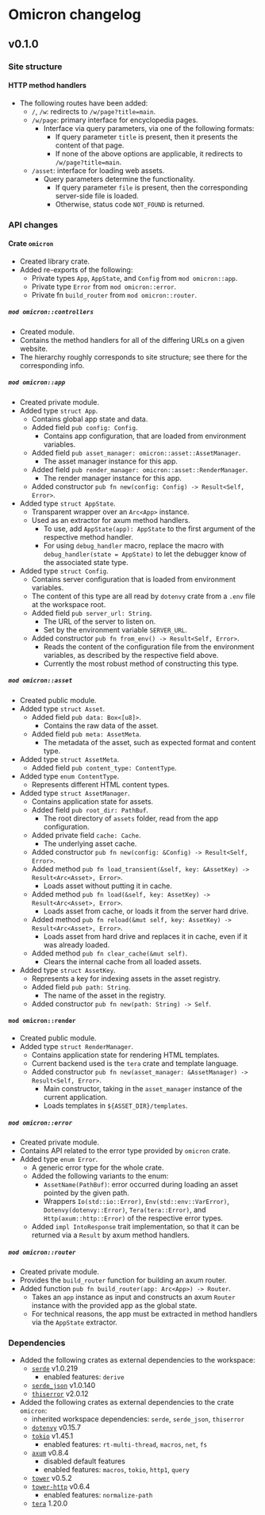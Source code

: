 # Omicron changelog

## v0.1.0

### Site structure

#### HTTP method handlers
* The following routes have been added:
    * `/`, `/w`: redirects to `/w/page?title=main`.
    * `/w/page`: primary interface for encyclopedia pages.
        * Interface via query parameters, via one of the following formats:
            * If query parameter `title` is present, then it presents the content of that page.
            * If none of the above options are applicable, it redirects to `/w/page?title=main`.
    * `/asset`: interface for loading web assets.
        * Query parameters determine the functionality.
            * If query parameter `file` is present, then the corresponding server-side file is loaded.
            * Otherwise, status code `NOT_FOUND` is returned.

### API changes

#### Crate `omicron`
* Created library crate.
* Added re-exports of the following:
    * Private types `App`, `AppState`, and `Config` from `mod omicron::app`.
    * Private type `Error` from `mod omicron::error`.
    * Private fn `build_router` from `mod omicron::router`.

##### `mod omicron::controllers`
* Created module.
* Contains the method handlers for all of the differing URLs on a given website.
* The hierarchy roughly corresponds to site structure; see there for the corresponding info.

##### `mod omicron::app`
* Created private module.
* Added type `struct App`.
    * Contains global app state and data.
    * Added field `pub config: Config`.
        * Contains app configuration, that are loaded from environment variables.
    * Added field `pub asset_manager: omicron::asset::AssetManager`.
        * The asset manager instance for this app.
    * Added field `pub render_manager: omicron::asset::RenderManager`.
        * The render manager instance for this app.
    * Added constructor `pub fn new(config: Config) -> Result<Self, Error>`.
* Added type `struct AppState`.
    * Transparent wrapper over an `Arc<App>` instance.
    * Used as an extractor for axum method handlers.
        * To use, add `AppState(app): AppState` to the first argument of the respective method handler.
        * For using `debug_handler` macro, replace the macro with `debug_handler(state = AppState)` to let the debugger know of the associated state type.
* Added type `struct Config`.
    * Contains server configuration that is loaded from environment variables.
    * The content of this type are all read by `dotenvy` crate from a `.env` file at the workspace root.
    * Added field `pub server_url: String`.
        * The URL of the server to listen on.
        * Set by the environment variable `SERVER_URL`.
    * Added constructor `pub fn from_env() -> Result<Self, Error>`.
        * Reads the content of the configuration file from the environment variables, as described by the respective field above.
        * Currently the most robust method of constructing this type.

##### `mod omicron::asset`
* Created public module.
* Added type `struct Asset`.
    * Added field `pub data: Box<[u8]>`.
        * Contains the raw data of the asset.
    * Added field `pub meta: AssetMeta`.
        * The metadata of the asset, such as expected format and content type.
* Added type `struct AssetMeta`.
    * Added field `pub content_type: ContentType`.
* Added type `enum ContentType`.
    * Represents different HTML content types.
* Added type `struct AssetManager`.
    * Contains application state for assets.
    * Added field `pub root_dir: PathBuf`.
        * The root directory of `assets` folder, read from the app configuration.
    * Added private field `cache: Cache`.
        * The underlying asset cache.
    * Added constructor `pub fn new(config: &Config) -> Result<Self, Error>`.
    * Added method `pub fn load_transient(&self, key: &AssetKey) -> Result<Arc<Asset>, Error>`.
        * Loads asset without putting it in cache.
    * Added method `pub fn load(&self, key: AssetKey) -> Result<Arc<Asset>, Error>`.
        * Loads asset from cache, or loads it from the server hard drive.
    * Added method `pub fn reload(&mut self, key: AssetKey) -> Result<Arc<Asset>, Error>`.
        * Loads asset from hard drive and replaces it in cache, even if it was already loaded.
    * Added method `pub fn clear_cache(&mut self)`.
        * Clears the internal cache from all loaded assets.
* Added type `struct AssetKey`.
    * Represents a key for indexing assets in the asset registry.
    * Added field `pub path: String`.
        * The name of the asset in the registry.
    * Added constructor `pub fn new(path: String) -> Self`.

#### `mod omicron::render`
* Created public module.
* Added type `struct RenderManager`.
    * Contains application state for rendering HTML templates.
    * Current backend used is the `tera` crate and template language.
    * Added constructor `pub fn new(asset_manager: &AssetManager) -> Result<Self, Error>`.
        * Main constructor, taking in the `asset_manager` instance of the current application.
        * Loads templates in `${ASSET_DIR}/templates`.

##### `mod omicron::error`
* Created private module.
* Contains API related to the error type provided by `omicron` crate.
* Added type `enum Error`.
    * A generic error type for the whole crate.
    * Added the following variants to the enum:
        * `AssetName(PathBuf)`: error occurred during loading an asset pointed by the given path.
        * Wrappers `Io(std::io::Error)`, `Env(std::env::VarError)`, `Dotenvy(dotenvy::Error)`, `Tera(tera::Error)`, and `Http(axum::http::Error)` of the respective error types.
    * Added `impl IntoResponse` trait implementation, so that it can be returned via a `Result` by axum method handlers.

##### `mod omicron::router`
* Created private module.
* Provides the `build_router` function for building an axum router.
* Added function `pub fn build_router(app: Arc<App>) -> Router`.
    * Takes an `app` instance as input and constructs an axum `Router` instance with the provided app as the global state.
    * For technical reasons, the app must be extracted in method handlers via the `AppState` extractor.

### Dependencies

* Added the following crates as external dependencies to the workspace:
    * [`serde`](https://docs.rs/crate/serde/1.0.219) v1.0.219
        * enabled features: `derive`
    * [`serde_json`](https://docs.rs/crate/serde_json/1.0.140) v1.0.140
    * [`thiserror`](https://docs.rs/crate/thiserror/2.0.12) v2.0.12
* Added the following crates as external dependencies to the crate `omicron`:
    * inherited workspace dependencies: `serde`, `serde_json`, `thiserror`
    * [`dotenvy`](https://docs.rs/crate/dotenvy/0.15.7) v0.15.7
    * [`tokio`](https://docs.rs/crate/tokio/1.45.1) v1.45.1
        * enabled features: `rt-multi-thread`, `macros`, `net`, `fs`
    * [`axum`](https://docs.rs/crate/axum/0.8.4) v0.8.4
        * disabled default features
        * enabled features: `macros`, `tokio`, `http1`, `query`
    * [`tower`](https://docs.rs/crate/tower/0.5.2) v0.5.2
    * [`tower-http`](https://docs.rs/crate/tower-http/0.6.4) v0.6.4
        * enabled features: `normalize-path`
    * [`tera`](https://docs.rs/crate/tera/1.20.0) 1.20.0
